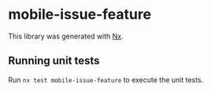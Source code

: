 # mobile-issue-feature

This library was generated with [Nx](https://nx.dev).

## Running unit tests

Run `nx test mobile-issue-feature` to execute the unit tests.
